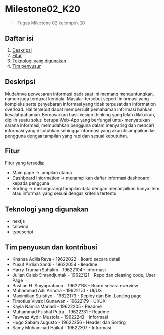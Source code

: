 # Milestone02_K20
> Tugas Milestone 02 kelompok 20

## Daftar isi
1. [Deskripsi](#Deskripsi)
2. [Fitur](#Fitur)
3. [Teknologi yang digunakan](#Teknologi-yang-digunakan)
4. [Tim penyusun](#Tim-penyusun)

## Deskripsi
Mudahnya penyebaran informasi pada saat ini memang menguntungkan, namun juga terdapat kendala. Masalah tersebut seperti informasi yang kompleks serta penyebaran informasi yang tidak terpusat dan information overload. Hal tersebut dapat mempersulit pemahaman informasi bahkan kesalahpahaman. Berdasarkan hasil design thinking yang telah dilakukan, dipilih suatu solusi berupa Web-App yang berfungsi untuk menyatukan sarana informasi, memudahkan pengguna dalam menyaring dan mencari informasi yang dibutuhkan sehingga informasi yang akan disampaikan ke pengguna dengan tampilan yang rapi dan sesuai kebutuhan.

## Fitur
Fitur yang tersedia:
- Main page -> tampilan utama
- Dashboard Information -> menampilkan daftar informasi dashboard kepada pengguna
- Sorting -> memngurangi tampilan data dengan menampilkan hanya item atau informasi yang sesuai dengan kriteria tertentu

## Teknologi yang digunakan
- nextjs 
- tailwind
- typescript

## Tim penyusun dan kontribusi
- Khansa Adilla Reva - 19622022 - Board secara detail
- Yusuf Ardian Sandi - 19622054 - Readme
- Harry Truman Suhalim - 19622104 - Informasi
- Julian Caleb Simandjuntak - 19622121 - Repo dan cleaning code, User Page
- Bastian H. Suryapratama - 19622138 - Board secara overview
- Muhammad Adli Arindra - 19622170 - UI/UX
- Maximilian Sulistiyo - 19622173 - Deploy dan Bin, Landing page
- Timotius Vivaldi Gunawan - 19622179 - UI/UX
- Kayla Namira Mariadi - 19622205 - Readme
- Muhammad Faishal Putra - 19622231 - Readme
- Fawwaz Aydin Mustofa - 19622243 - Informasi
- Hugo Sabam Augusto - 19622256 - Header dan Sorting
- Samy Muhammad Haikal - 19622307 - Informasi
